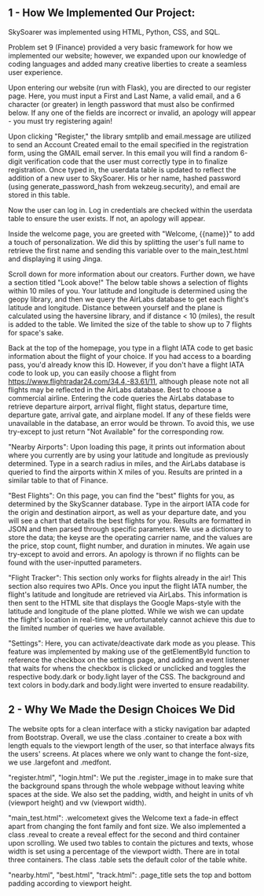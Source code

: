 ## 1 - How We Implemented Our Project:
SkySoarer was implemented using HTML, Python, CSS, and SQL. 

Problem set 9 (Finance) provided a very basic framework for how we implemented our website; however, we expanded upon our knowledge of coding languages and added many creative liberties to create a seamless user experience.

Upon entering our website (run with Flask), you are directed to our register page. Here, you must input a First and Last Name, a valid email, and a 6 character (or greater) in length password that must also be confirmed below. If any one of the fields are incorrect or invalid, an apology will appear - you must try registering again! 

Upon clicking "Register," the library smtplib and email.message are utilized to send an Account Created email to the email specified in the registration form, using the GMAIL email server. In this email you will find a random 6-digit verification code that the user must correctly type in to finalize registration. Once typed in, the userdata table is updated to reflect the addition of a new user to SkySoarer. His or her name, hashed password (using generate_password_hash from wekzeug.security), and email are stored in this table. 

Now the user can log in. Log in credentials are checked within the userdata table to ensure the user exists. If not, an apology will appear. 

Inside the welcome page, you are greeted with "Welcome, {{name}}" to add a touch of personalization. We did this by splitting the user's full name to retrieve the first name and sending this variable over to the main_test.html and displaying it using Jinga. 

Scroll down for more information about our creators. Further down, we have a section titled "Look above!" The below table shows a selection of flights within 10 miles of you. Your latitude and longitude is determined using the geopy library, and then we query the AirLabs database to get each flight's latitude and longitude. Distance between yourself and the plane is calculated using the haversine library, and if distance < 10 (miles), the result is added to the table. We limited the size of the table to show up to 7 flights for space's sake. 

Back at the top of the homepage, you type in a flight IATA code to get basic information about the flight of your choice. If you had access to a boarding pass, you'd already know this ID. However, if you don't have a flight IATA code to look up, you can easily choose a flight from https://www.flightradar24.com/34.4,-83.61/11, although please note not all flights may be reflected in the AirLabs database. Best to choose a commercial airline. Entering the code queries the AirLabs database to retrieve departure airport, arrival flight, flight status, departure time, departure gate, arrival gate, and airplane model. If any of these fields were unavailable in the database, an error would be thrown. To avoid this, we use try-except to just return "Not Available" for the corresponding row. 

"Nearby Airports": Upon loading this page, it prints out information about where you currently are by using your latitude and longitude as previously determined. Type in a search radius in miles, and the AirLabs database is queried to find the airports within X miles of you. Results are printed in a similar table to that of Finance.

"Best Flights": On this page, you can find the "best" flights for you, as determined by the SkyScanner database. Type in the airport IATA code for the origin and destination airport, as well as your departure date, and you will see a chart that details the best flights for you. Results are formatted in JSON and then parsed through specific parameters. We use a dictionary to store the data; the keyse are the operating carrier name, and the values are the price, stop count, flight number, and duration in minutes. We again use try-except to avoid and errors. An apology is thrown if no flights can be found with the user-inputted parameters.

"Flight Tracker": This section only works for flights already in the air! This section also requires two APIs. Once you input the flight IATA number, the flight's latitude and longitude are retrieved via AirLabs. This information is then sent to the HTML site that displays the Google Maps-style with the latitude and longitude of the plane plotted. While we wish we can update the flight's location in real-time, we  unfortunately cannot achieve this due to the limited number of queries we have available. 

"Settings": Here, you can activate/deactivate dark mode as you please. This feature was implemented by making use of the getElementById function to reference the checkbox on the settings page, and adding an event listener that waits for whens the checkbox is clicked or unclicked and toggles the respective body.dark or body.light layer of the CSS. The background and text colors in body.dark and body.light were inverted to ensure readability.



## 2 - Why We Made the Design Choices We Did
The website opts for a clean interface with a sticky navigation bar adapted from Bootstrap. Overall, we use the class .container to create a box with length equals to the viewport length of the user, so that interface always fits the users' screens. At places where we only want to change the font-size, we use .largefont and .medfont. 

"register.html", "login.html": We put the .register_image in <body> to make sure that the background spans through the whole webpage without leaving white spaces at the side. We also set the padding, width, and height in units of vh (viewport height) and vw (viewport width). 

"main_test.html": .welcometext gives the Welcome text a fade-in effect apart from changing the font family and font size. We also implemented a class .reveal to create a reveal effect for the second and third container upon scrolling. We used two tables to contain the pictures and texts, whose width is set using a percentage of the viewport width. There are in total three containers. The class .table sets the default color of the table white. 

"nearby.html", "best.html", "track.html": .page_title sets the top and bottom padding according to viewport height. 